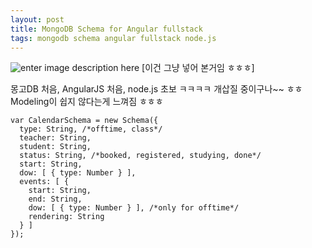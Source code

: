 ```yaml
---
layout: post
title: MongoDB Schema for Angular fullstack
tags: mongodb schema angular fullstack node.js
---
```


![enter image description here](https://lh3.googleusercontent.com/-iQlk17YWTvM/VVIRTj0f2FI/AAAAAAAAqWA/b9Bh4ssmZIQ/s0/fullslider1.jpg "fullslider1.jpg")
[이건 그냥 넣어 본거임 ㅎㅎㅎ]

몽고DB 처음, AngularJS 처음, node.js 초보 ㅋㅋㅋㅋ
개삽질 중이구나~~ ㅎㅎ
Modeling이 쉽지 않다는게 느껴짐 ㅎㅎㅎ

```
var CalendarSchema = new Schema({
  type: String, /*offtime, class*/
  teacher: String,
  student: String,
  status: String, /*booked, registered, studying, done*/
  start: String,
  dow: [ { type: Number } ],
  events: [ {
    start: String,
    end: String,
    dow: [ { type: Number } ], /*only for offtime*/
    rendering: String
  } ]
});
```


